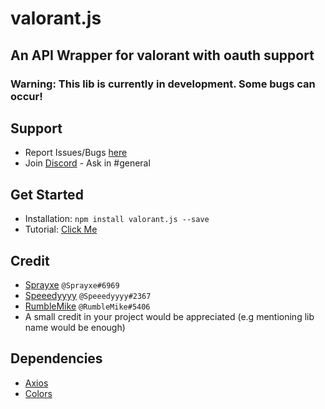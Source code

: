 # valorant.js

## An API Wrapper for valorant with oauth support

### Warning: This lib is currently in development. Some bugs can occur!

## Support

* Report Issues/Bugs [here](https://github.com/Sprayxe/valorant.js/issues)
* Join [Discord](https://discord.gg/q37Dfyn) - Ask in #general
  </br>

## Get Started

* Installation: `npm install valorant.js --save`
* Tutorial: [Click Me](https://valorant-js.stoplight.io/docs/valorant-js/docs/GetStarted.md)
  </br>

## Credit

* [Sprayxe](https://twitter.com/Sprayxe_) `@Sprayxe#6969`
* [Speeedyyyy](https://twitter.com/Speeedyyyytv) `@Speeedyyyy#2367`
* [RumbleMike](https://twitter.com/RumbleMikee) `@RumbleMike#5406`
* A small credit in your project would be appreciated (e.g mentioning lib name would be enough)
  </br>

## Dependencies

* [Axios](https://www.npmjs.com/package/axios)
* [Colors](https://www.npmjs.com/package/colors)
